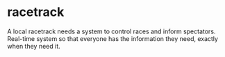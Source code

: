 # racetrack
A local racetrack needs a system to control races and inform spectators. Real-time system so that everyone has the information they need, exactly when they need it.
